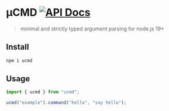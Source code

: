 # µCMD [![API Docs](https://img.shields.io/badge/API%20Docs-blue.svg)](https://paka.dev/npm/ucmd)

> minimal and strictly typed argument parsing for node.js 19+

## Install

```bash
npm i ucmd
```

## Usage

```ts
import { ucmd } from "ucmd";

ucmd("example").command("hello", "say hello");
```
